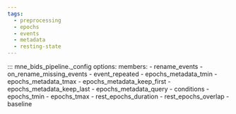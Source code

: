 ```yaml
---
tags:
  - preprocessing
  - epochs
  - events
  - metadata
  - resting-state
---
```


::: mne_bids_pipeline._config
    options:
      members:
        - rename_events
        - on_rename_missing_events
        - event_repeated
        - epochs_metadata_tmin
        - epochs_metadata_tmax
        - epochs_metadata_keep_first
        - epochs_metadata_keep_last
        - epochs_metadata_query
        - conditions
        - epochs_tmin
        - epochs_tmax
        - rest_epochs_duration
        - rest_epochs_overlap
        - baseline
